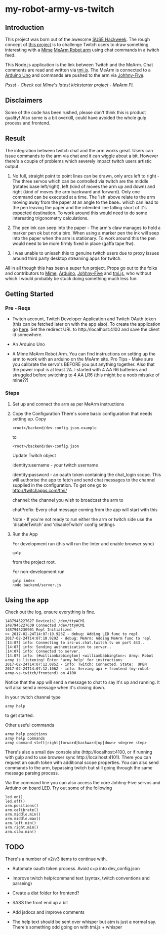 # my-robot-army-vs-twitch

## Introduction
This project was born out of the awesome [SUSE Hackweek](https://hackweek.suse.com/). 
The rough concept of [this project](https://hackweek.suse.com/15/projects/my-robot-army-vs-twitch/) is to challenge Twitch users 
to draw something interesting with a [Mime](https://mime.co.uk/) [MeArm Robot arm](https://shop.mime.co.uk/collections/frontpage/products/mearm-pocket-sized-robot-arm) 
using chat commands in a twitch feed.
 
This Node.js application is the link between Twitch and the MeArm. Chat comments are read and written via 
[tmi.js](https://github.com/tmijs/tmi.js). The MeArm is connected to a [Arduino Uno](https://www.arduino.cc/en/Main/arduinoBoardUno) 
and commands are pushed to the arm via [Johhny-Five](http://johnny-five.io/).
 
*Pssst - Check out Mime's latest kickstarter project - [MeArm Pi](https://www.kickstarter.com/projects/mime/mearm-pi-build-your-own-raspberry-pi-powered-robot).*
 
## Disclaimers
Some of the code has been rushed, please don't think this is product quality! Also some is a bit overkill, 
could have avoided the whole gulp process and frontend.

## Result
The integration between twitch chat and the arm works great. Users can issue commands to the arm via chat 
and it can wiggle about a bit. However there's a couple of problems which severely impact twitch users artistic output.

1. No full, straight point to point lines can be drawn, only arcs left to right - The three servos
which can be controlled via twitch are the middle (rotates base left/right), left (kind of moves the arm up 
and down) and right (kind of moves the arm backward and forward). Only one command can be executed at a time. 
The 'ish' above relate to the arm moving away from the paper at an angle to the base.. which can lead to the 
pen leaving the paper and the intended line falling short of it's expected destination. To work around this 
would need to do some interesting trigonometry calculations.

2. The pen ink can seep into the paper - The arm's claw manages to hold a marker pen ok but not a biro. When 
 using a marker pen the ink will seep into the paper when the arm is stationary. To work around this the pen
  would need to be more firmly fixed in place (gaffa tape ftw).
  
3. I was unable to unleash this to genuine twitch users due to proxy issues around third party desktop streaming 
apps for twitch. 

All in all though this has been a super fun project. Props go out to the folks and contributors to [Mime](https://mime.co.uk/), 
[Arduino](https://www.arduino.cc/), [Johhny-Five](http://johnny-five.io/) and [tmi.js](https://github.com/tmijs/tmi.js), who 
without which I would probably be stuck doing something much less fun.
 
## Getting Started

### Pre - Reqs

* Twitch account, Twitch Developer Application and Twitch OAuth token (this can be fetched later on with the app also). 
To create the application go [here](https://www.twitch.tv/settings/connections). Set the redirect URL to 
http://localhost:4100 and save the client id somewhere.

* An Arduino Uno

* A Mime MeArm Robot Arm. You can find instructions on setting up the arm to work with an arduino on the MeArm site. 
Pro Tips - Make sure you calibrate the servo's BEFORE you put anything together. Also that the power input is at 
least 2A. I started with 4 AA R6 batteries and struggled before switching to 4 AA LR6 (this might be a noob mistake of mine??) 

### Steps

1. Set up and connect the arm as per MeArm instructions

2. Copy the Configuration
   There's some basic configuration that needs setting up. Copy 
   ```
   <root>/backend/dev-config.json.example
   ```
   to
   ```
   <root>/backend/dev-config.json
   ```
   Update Twitch object

   identity:username - your twitch username

   identity:password - an oauth token containing the chat_login scope. This will authorise the app to fetch and send chat 
   messages to the channel supplied in the configuration. To get one go to http://twitchapps.com/tmi/

   channel: the channel you wish to broadcast the arm to
   
   chatPrefix: Every chat message coming from the app will start with this 

   Note - If you're not ready to run either the arm or twitch side use the 'disableTwitch' and 'disableTwitch' config
   settings

3. Run the App

   For development run (this will run the linter and enable browser sync)
   ```
   gulp
   ```
   from the project root. 

   For non-development run 
   ```
   gulp index
   node backend/server.js
   ```

## Using the app
Check out the log, ensure everything is fine. 
```
1487945227627 Device(s) /dev/ttyACM1  
1487945227639 Connected /dev/ttyACM1  
1487945230901 Repl Initialized  
>> 2017-02-24T14:07:10.923Z - debug: Adding LED func to repl
2017-02-24T14:07:10.929Z - debug: MeArm: Adding MeArm func to repl
[14:07] info: Connecting to irc-ws.chat.twitch.tv on port 443..
[14:07] info: Sending authentication to server..
[14:07] info: Connected to server.
[14:07] info: [#williambabbington] <williambabbington>: Army: Robot army is listening! Enter 'army help' for instructions
2017-02-24T14:07:12.085Z - info: Twitch: Connected. State:  OPEN
2017-02-24T14:07:12.106Z - info: Serving api + frontend (my-robot-army-vs-twitch/frontend) on 4100
```
Notice that the app will send a message to chat to say it's up and running. It will also send a message when it's closing down.

In your twitch channel type

```
army help
```

to get started.

Other useful commands

```
army help positions
army help commands
army command <left|right|forward|backward|up|down> <degree step>
```

There's also a small dev console site (http://localhost:4100, or if running with gulp and to use browser sync http://localhost:4101). 
There you can request an oauth token with additional scope properties. You can also send commands to the arm, bypassing twitch
but still going through the same message parsing process. 
 
Via the command line you can also access the core Johhny-Five servos and Arduino on board LED. Try out some of the following
```
led.on()
led.off()
arm.positions()
arm.calibrate()
arm.middle.min()
arm.middle.max()
arm.left.min()
arm.right.min()
arm.claw.min()
```

## TODO 
There's a number of v2/v3 items to continue with. 

* Automate oauth token process. Avoid c+p into dev_config.json

* Improve twitch help/command text (syntax, twitch conventions and parseing)

* Create a dist folder for frontend?

* SASS the front end up a bit

* Add jsdocs and improve comments

* The help text should be sent over whisper but atm is just a normal say. There's something odd going on with tmi.js + whisper

